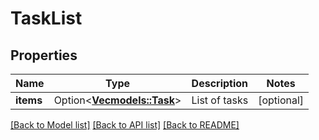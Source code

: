 # TaskList

## Properties

Name | Type | Description | Notes
------------ | ------------- | ------------- | -------------
**items** | Option<[**Vec<models::Task>**](Task.md)> | List of tasks | [optional]

[[Back to Model list]](../README.md#documentation-for-models) [[Back to API list]](../README.md#documentation-for-api-endpoints) [[Back to README]](../README.md)



